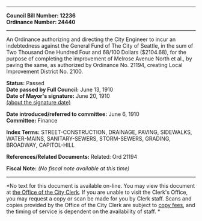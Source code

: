 * * * * *  
  
**Council Bill Number: [](#h0)[](#h2)12236**   
**Ordinance Number: 24440**  
  
* * * * *  
  
An Ordinance authorizing and directing the City Engineer to incur an indebtedness against the General Fund of The City of Seattle, in the sum of Two Thousand One Hundred Four and 68/100 Dollars ($2104.68), for the purpose of completing the improvement of Melrose Avenue North et al., by paving the same, as authorized by Ordinance No. 21194, creating Local Improvement District No. 2100.  
  
**Status:** Passed   
**Date passed by Full Council:** June 13, 1910   
**Date of Mayor's signature:** June 20, 1910   
[(about the signature date)](/~public/approvaldate.htm)   
  
  
**Date introduced/referred to committee:** June 6, 1910   
**Committee:** Finance   
  
**Index Terms:** STREET-CONSTRUCTION, DRAINAGE, PAVING, SIDEWALKS, WATER-MAINS, SANITARY-SEWERS, STORM-SEWERS, GRADING, BROADWAY, CAPITOL-HILL  
  
**References/Related Documents:** Related: Ord 21194  
  
**Fiscal Note:** *(No fiscal note available at this time)*  
  
* * * * *  
  
*No text for this document is available on-line. You may view this document at [the Office of the City Clerk](http://www.seattle.gov/leg/clerk/contactUs.htm). If you are unable to visit the Clerk's Office, you may request a copy or scan be made for you by Clerk staff. Scans and copies provided by the Office of the City Clerk are subject to [copy fees](http://clerk.seattle.gov/~public/clerkfees.htm), and the timing of service is dependent on the availability of staff. *  
  
  
